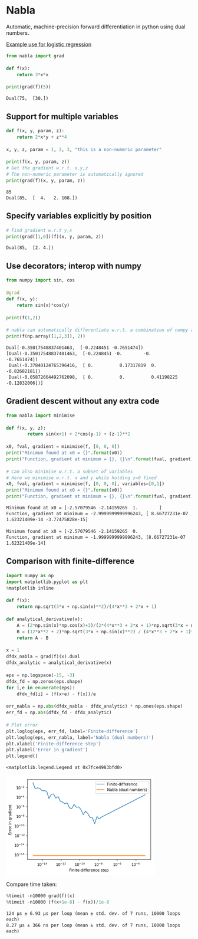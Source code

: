 
# Nabla

Automatic, machine-precision forward differentiation in python using dual numbers.

[Example use for logistic regression](examples/mnist/logistic.ipynb)


```python
from nabla import grad

def f(x):
    return 3*x*x

print(grad(f)(5))
```

    Dual(75,  [30.])


## Support for multiple variables


```python
def f(x, y, param, z):
    return 2*x*y + z**4

x, y, z, param = 1, 2, 3, "this is a non-numeric parameter"

print(f(x, y, param, z))
# Get the gradient w.r.t. x,y,z
# The non-numeric parameter is automatically ignored
print(grad(f)(x, y, param, z))
```

    85
    Dual(85,  [  4.   2. 108.])


## Specify variables explicitly by position


```python
# Find gradient w.r.t y,x
print(grad([1,0])(f)(x, y, param, z))
```

    Dual(85,  [2. 4.])


## Use decorators; interop with numpy


```python
from numpy import sin, cos

@grad
def f(x, y):
    return sin(x)*cos(y)

print(f(1,2))

# nabla can automatically differentiate w.r.t. a combination of numpy array entries and other function arguments: 
print(f(np.array([1,2,3]), 2))
```

    Dual(-0.35017548837401463,  [-0.2248451 -0.7651474])
    [Dual(-0.35017548837401463,  [-0.2248451 -0.        -0.        -0.7651474])
     Dual(-0.37840124765396416,  [ 0.          0.17317819  0.         -0.82682181])
     Dual(-0.05872664492762098,  [ 0.          0.          0.41198225 -0.12832006])]


## Gradient descent without any extra code


```python
from nabla import minimise

def f(x, y, z):
        return sin(x+1) + 2*cos(y-1) + (z-1)**2

x0, fval, gradient = minimise(f, [0, 0, 0])
print("Minimum found at x0 = {}".format(x0))
print("Function, gradient at minimum = {}, {}\n".format(fval, gradient))

# Can also minimise w.r.t. a subset of variables
# Here we minimise w.r.t. x and y while holding z=0 fixed
x0, fval, gradient = minimise(f, [0, 0, 0], variables=[0,1])
print("Minimum found at x0 = {}".format(x0))
print("Function, gradient at minimum = {}, {}\n".format(fval, gradient))
```

    Minimum found at x0 = [-2.57079546 -2.14159265  1.        ]
    Function, gradient at minimum = -2.9999999999996243, [ 8.66727231e-07  1.62321409e-14 -3.77475828e-15]
    
    Minimum found at x0 = [-2.57079546 -2.14159265  0.        ]
    Function, gradient at minimum = -1.9999999999996243, [8.66727231e-07 1.62321409e-14]
    


## Comparison with finite-difference


```python
import numpy as np
import matplotlib.pyplot as plt
%matplotlib inline

def f(x):
    return np.sqrt(3*x + np.sin(x)**2)/(4*x**3 + 2*x + 1)

def analytical_derivative(x):
    A = (2*np.sin(x)*np.cos(x)+3)/(2*(4*x**3 + 2*x + 1)*np.sqrt(3*x + np.sin(x)**2))
    B = (12*x**2 + 2)*np.sqrt(3*x + np.sin(x)**2) / (4*x**3 + 2*x + 1)**2
    return A - B

x = 1
dfdx_nabla = grad(f)(x).dual
dfdx_analytic = analytical_derivative(x)

eps = np.logspace(-15, -3)
dfdx_fd = np.zeros(eps.shape)
for i,e in enumerate(eps):
    dfdx_fd[i] = (f(x+e) - f(x))/e

err_nabla = np.abs(dfdx_nabla - dfdx_analytic) * np.ones(eps.shape)
err_fd = np.abs(dfdx_fd - dfdx_analytic)
    
# Plot error
plt.loglog(eps, err_fd, label='Finite-difference')
plt.loglog(eps, err_nabla, label='Nabla (dual numbers)')
plt.xlabel('Finite-difference step')
plt.ylabel('Error in gradient')
plt.legend()
```




    <matplotlib.legend.Legend at 0x7fce4983bfd0>




![png](README_files/README_11_1.png)


Compare time taken:


```python
%timeit -n10000 grad(f)(x)
%timeit -n10000 (f(x+1e-8) - f(x))/1e-8
```

    124 µs ± 6.93 µs per loop (mean ± std. dev. of 7 runs, 10000 loops each)
    8.27 µs ± 366 ns per loop (mean ± std. dev. of 7 runs, 10000 loops each)

